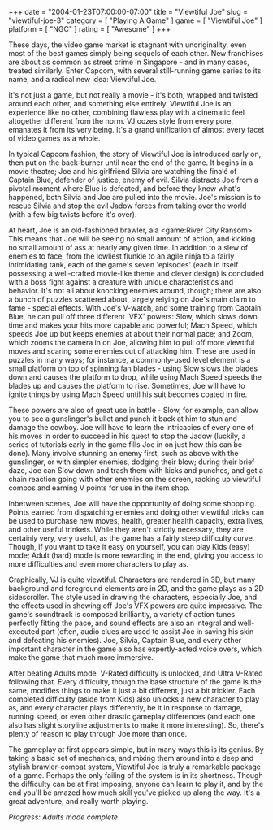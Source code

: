 +++
date = "2004-01-23T07:00:00-07:00"
title = "Viewtiful Joe"
slug = "viewtiful-joe-3"
category = [ "Playing A Game" ]
game = [ "Viewtiful Joe" ]
platform = [ "NGC" ]
rating = [ "Awesome" ]
+++

These days, the video game market is stagnant with unoriginality, even most of the best games simply being sequels of each other. New franchises are about as common as street crime in Singapore - and in many cases, treated similarly. Enter Capcom, with several still-running game series to its name, and a radical new idea: Viewtiful Joe.

It's not just a game, but not really a movie - it's both, wrapped and twisted around each other, and something else entirely. Viewtiful Joe is an experience like no other, combining flawless play with a cinematic feel altogether different from the norm. VJ oozes style from every pore, emanates it from its very being. It's a grand unification of almost every facet of video games as a whole.

In typical Capcom fashion, the story of Viewtiful Joe is introduced early on, then put on the back-burner until near the end of the game. It begins in a movie theatre; Joe and his girlfriend Silvia are watching the final&eacute; of Captain Blue, defender of justice, enemy of evil. Silvia distracts Joe from a pivotal moment where Blue is defeated, and before they know what's happened, both Silvia and Joe are pulled into the movie. Joe's mission is to rescue Silvia and stop the evil Jadow forces from taking over the world (with a few big twists before it's over).

At heart, Joe is an old-fashioned brawler, ala <game:River City Ransom>. This means that Joe will be seeing no small amount of action, and kicking no small amount of ass at nearly any given time. In addition to a slew of enemies to face, from the lowliest flunkie to an agile ninja to a fairly intimidating tank, each of the game's seven 'episodes' (each in itself possessing a well-crafted movie-like theme and clever design) is concluded with a boss fight against a creature with unique characteristics and behavior. It's not all about knocking enemies around, though; there are also a bunch of puzzles scattered about, largely relying on Joe's main claim to fame - special effects. With Joe's V-watch, and some training from Captain Blue, he can pull off three different 'VFX' powers: Slow, which slows down time and makes your hits more capable and powerful; Mach Speed, which speeds Joe up but keeps enemies at about their normal pace; and Zoom, which zooms the camera in on Joe, allowing him to pull off more viewtiful moves and scaring some enemies out of attacking him. These are used in puzzles in many ways; for instance, a commonly-used level element is a small platform on top of spinning fan blades - using Slow slows the blades down and causes the platform to drop, while using Mach Speed speeds the blades up and causes the platform to rise. Sometimes, Joe will have to ignite things by using Mach Speed until his suit becomes coated in fire.

These powers are also of great use in battle - Slow, for example, can allow you to see a gunslinger's bullet and punch it back at him to stun and damage the cowboy. Joe will have to learn the intricacies of every one of his moves in order to succeed in his quest to stop the Jadow (luckily, a series of tutorials early in the game fills Joe in on just how this can be done). Many involve stunning an enemy first, such as above with the gunslinger, or with simpler enemies, dodging their blow; during their brief daze, Joe can Slow down and trash them with kicks and punches, and get a chain reaction going with other enemies on the screen, racking up viewtiful combos and earning V points for use in the item shop.

Inbetween scenes, Joe will have the opportunity of doing some shopping. Points earned from dispatching enemies and doing other viewtiful tricks can be used to purchase new moves, health, greater health capacity, extra lives, and other useful trinkets. While they aren't strictly necessary, they are certainly very, very useful, as the game has a fairly steep difficulty curve. Though, if you want to take it easy on yourself, you can play Kids (easy) mode; Adult (hard) mode is more rewarding in the end, giving you access to more difficulties and even more characters to play as.

Graphically, VJ is quite viewtiful. Characters are rendered in 3D, but many background and foreground elements are in 2D, and the game plays as a 2D sidescroller. The style used in drawing the characters, especially Joe, and the effects used in showing off Joe's VFX powers are quite impressive. The game's soundtrack is composed brilliantly, a variety of action tunes perfectly fitting the pace, and sound effects are also an integral and well-executed part (often, audio clues are used to assist Joe in saving his skin and defeating his enemies). Joe, Silvia, Captain Blue, and every other important character in the game also has expertly-acted voice overs, which make the game that much more immersive.

After beating Adults mode, V-Rated difficulty is unlocked, and Ultra V-Rated following that. Every difficulty, though the base structure of the game is the same, modifies things to make it just a bit different, just a bit trickier. Each completed difficulty (aside from Kids) also unlocks a new character to play as, and every character plays differently, be it in response to damage, running speed, or even other drastic gameplay differences (and each one also has slight storyline adjustments to make it more interesting). So, there's plenty of reason to play through Joe more than once.

The gameplay at first appears simple, but in many ways this is its genius. By taking a basic set of mechanics, and mixing them around into a deep and stylish brawler-combat system, Viewtiful Joe is truly a remarkable package of a game. Perhaps the only failing of the system is in its shortness. Though the difficulty can be at first imposing, anyone can learn to play it, and by the end you'll be amazed how much skill you've picked up along the way. It's a great adventure, and really worth playing.

<i>Progress: Adults mode complete</i>